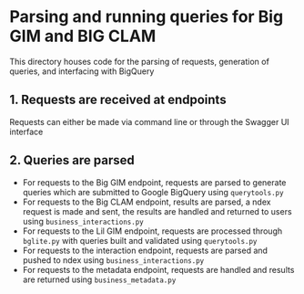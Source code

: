 # Parsing and running queries for Big GIM and BIG CLAM
This directory houses code for the parsing of requests, generation of queries, and interfacing with BigQuery

## 1. Requests are received at endpoints
Requests can either be made via command line or through the Swagger UI interface

## 2. Queries are parsed
- For requests to the Big GIM endpoint, requests are parsed to generate queries which are submitted to Google BigQuery using `querytools.py`
- For requests to the Big CLAM endpoint, results are parsed, a ndex request is made and sent, the results are handled and returned to users using `business_interactions.py`
- For requests to the Lil GIM endpoint, requests are processed through `bglite.py` with queries built and validated using `querytools.py`
- For requests to the interaction endpoint, requests are parsed and pushed to ndex using `business_interactions.py`
- For requests to the metadata endpoint, requests are handled and results are returned using `business_metadata.py`
